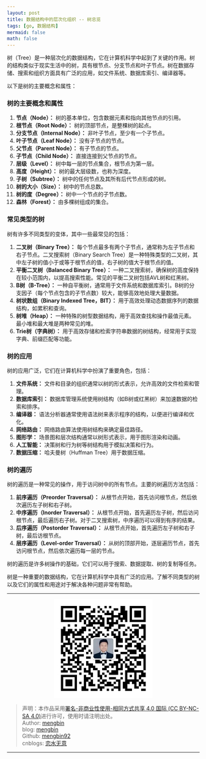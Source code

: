 ```yaml
---
layout: post
title: 数据结构中的层次化组织 -- 树总览
tags: [go, 数据结构]
mermaid: false
math: false
---  
```


树（Tree）是一种层次化的数据结构，它在计算机科学中起到了关键的作用。树的结构类似于现实生活中的树，具有根节点、分支节点和叶子节点。树在数据存储、搜索和组织方面具有广泛的应用，如文件系统、数据库索引、编译器等。

以下是树的主要概念和属性：

### 树的主要概念和属性

1. **节点（Node）：** 树的基本单位，包含数据元素和指向其他节点的引用。
2. **根节点（Root Node）：** 树的顶部节点，是整棵树的起点。
3. **分支节点（Internal Node）：** 非叶子节点，至少有一个子节点。
4. **叶子节点（Leaf Node）：** 没有子节点的节点。
5. **父节点（Parent Node）：** 有子节点的节点。
6. **子节点（Child Node）：** 直接连接到父节点的节点。
7. **层级（Level）：** 树中每一层的节点集合，根节点为第一层。
8. **高度（Height）：** 树的最大层级数，也称为深度。
9. **子树（Subtree）：** 树中的任何节点及其所有后代节点形成的树。
10. **树的大小（Size）：** 树中的节点总数。
11. **树的度（Degree）：** 树中一个节点的子节点数。
12. **森林（Forest）：** 由多棵树组成的集合。

### 常见类型的树

树有许多不同类型的变体，其中一些最常见的包括：

1. **二叉树（Binary Tree）：** 每个节点最多有两个子节点，通常称为左子节点和右子节点。二叉搜索树（Binary Search Tree）是一种特殊类型的二叉树，其中左子树的值小于或等于根节点的值，右子树的值大于根节点的值。
2. **平衡二叉树（Balanced Binary Tree）：** 一种二叉搜索树，确保树的高度保持在较小范围内，以提高搜索性能。常见的平衡二叉树包括AVL树和红黑树。
3. **B树（B-Tree）：** 一种自平衡树，通常用于文件系统和数据库索引。B树的分支因子（每个节点包含的子节点数）较大，能够高效地处理大量数据。
4. **树状数组（Binary Indexed Tree，BIT）：** 用于高效处理动态数据序列的数据结构，如累积和查询。
5. **树堆（Heap）：** 一种特殊的树型数据结构，用于高效查找和操作最值元素。最小堆和最大堆是两种常见的堆。
6. **Trie树（字典树）：** 用于高效存储和检索字符串数据的树结构，经常用于实现字典、前缀匹配等功能。

### 树的应用

树的应用广泛，它们在计算机科学中扮演了重要角色，包括：

1. **文件系统：** 文件和目录的组织通常以树的形式表示，允许高效的文件检索和管理。
2. **数据库索引：** 数据库管理系统使用树结构（如B树或红黑树）来加速数据的检索和排序。
3. **编译器：** 语法分析器通常使用语法树来表示程序的结构，以便进行编译和优化。
4. **网络路由：** 网络路由算法使用树结构来确定最佳路径。
5. **图形学：** 场景图和层次结构通常以树形式表示，用于图形渲染和动画。
6. **人工智能：** 决策树和行为树等树结构用于模拟决策和行为。
7. **数据压缩：** 哈夫曼树（Huffman Tree）用于数据压缩。

### 树的遍历

树的遍历是一种常见的操作，用于访问树中的所有节点。主要的树遍历方法包括：

1. **前序遍历（Preorder Traversal）：** 从根节点开始，首先访问根节点，然后依次遍历左子树和右子树。
2. **中序遍历（Inorder Traversal）：** 从根节点开始，首先遍历左子树，然后访问根节点，最后遍历右子树。对于二叉搜索树，中序遍历可以得到有序的结果。
3. **后序遍历（Postorder Traversal）：** 从根节点开始，首先遍历左子树和右子树，最后访根节点。
4. **层序遍历（Level-order Traversal）：** 从树的顶部开始，逐层遍历节点，首先访问根节点，然后依次遍历每一层的节点。

树的遍历是许多树操作的基础，它们可以用于搜索、数据提取、树的复制等任务。

树是一种重要的数据结构，它在计算机科学中具有广泛的应用。了解不同类型的树以及它们的属性和用途对于解决各种问题非常有帮助。

---

<div align="center">
  <img src="../img/qrcode_wechat.jpg" alt="孟斯特">
</div>

> 声明：本作品采用[署名-非商业性使用-相同方式共享 4.0 国际 (CC BY-NC-SA 4.0)](https://creativecommons.org/licenses/by-nc-sa/4.0/deed.zh)进行许可，使用时请注明出处。  
> Author: [mengbin](mengbin1992@outlook.com)  
> blog: [mengbin](https://mengbin.top)  
> Github: [mengbin92](https://mengbin92.github.io/)  
> cnblogs: [恋水无意](https://www.cnblogs.com/lianshuiwuyi/)  

---

